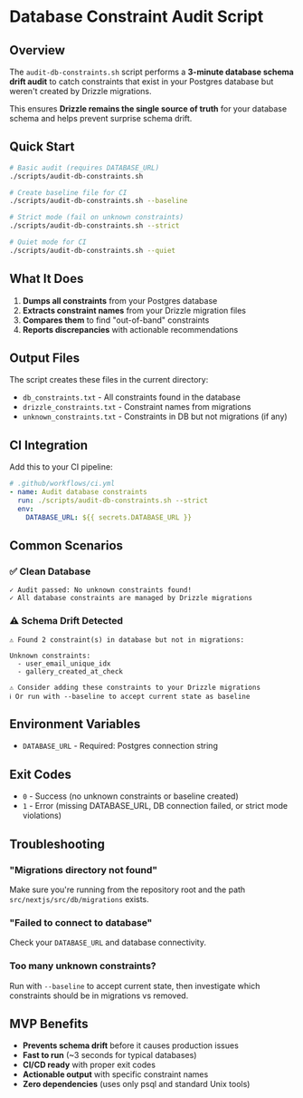 # Database Constraint Audit Script

## Overview

The `audit-db-constraints.sh` script performs a **3-minute database schema drift audit** to catch constraints that exist in your Postgres database but weren't created by Drizzle migrations.

This ensures **Drizzle remains the single source of truth** for your database schema and helps prevent surprise schema drift.

## Quick Start

```bash
# Basic audit (requires DATABASE_URL)
./scripts/audit-db-constraints.sh

# Create baseline file for CI
./scripts/audit-db-constraints.sh --baseline

# Strict mode (fail on unknown constraints)
./scripts/audit-db-constraints.sh --strict

# Quiet mode for CI
./scripts/audit-db-constraints.sh --quiet
```

## What It Does

1. **Dumps all constraints** from your Postgres database
2. **Extracts constraint names** from your Drizzle migration files
3. **Compares them** to find "out-of-band" constraints
4. **Reports discrepancies** with actionable recommendations

## Output Files

The script creates these files in the current directory:

- `db_constraints.txt` - All constraints found in the database
- `drizzle_constraints.txt` - Constraint names from migrations
- `unknown_constraints.txt` - Constraints in DB but not migrations (if any)

## CI Integration

Add this to your CI pipeline:

```yaml
# .github/workflows/ci.yml
- name: Audit database constraints
  run: ./scripts/audit-db-constraints.sh --strict
  env:
    DATABASE_URL: ${{ secrets.DATABASE_URL }}
```

## Common Scenarios

### ✅ Clean Database

```
✓ Audit passed: No unknown constraints found!
✓ All database constraints are managed by Drizzle migrations
```

### ⚠️ Schema Drift Detected

```
⚠ Found 2 constraint(s) in database but not in migrations:

Unknown constraints:
  - user_email_unique_idx
  - gallery_created_at_check

⚠ Consider adding these constraints to your Drizzle migrations
ℹ Or run with --baseline to accept current state as baseline
```

## Environment Variables

- `DATABASE_URL` - Required: Postgres connection string

## Exit Codes

- `0` - Success (no unknown constraints or baseline created)
- `1` - Error (missing DATABASE_URL, DB connection failed, or strict mode violations)

## Troubleshooting

### "Migrations directory not found"

Make sure you're running from the repository root and the path `src/nextjs/src/db/migrations` exists.

### "Failed to connect to database"

Check your `DATABASE_URL` and database connectivity.

### Too many unknown constraints?

Run with `--baseline` to accept current state, then investigate which constraints should be in migrations vs removed.

## MVP Benefits

- **Prevents schema drift** before it causes production issues
- **Fast to run** (~3 seconds for typical databases)
- **CI/CD ready** with proper exit codes
- **Actionable output** with specific constraint names
- **Zero dependencies** (uses only psql and standard Unix tools)


